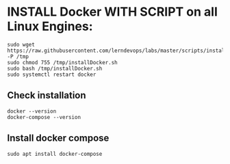 # INSTALL Docker WITH SCRIPT on all Linux Engines:
``````
sudo wget https://raw.githubusercontent.com/lerndevops/labs/master/scripts/installDocker.sh -P /tmp
sudo chmod 755 /tmp/installDocker.sh
sudo bash /tmp/installDocker.sh
sudo systemctl restart docker
``````
## Check installation
``````
docker --version
docker-compose --version
``````

## Install docker compose
``````
sudo apt install docker-compose
``````
